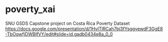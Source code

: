 # poverty_xai
SNU GSDS Capstone project on Costa Rica Poverty Dataset
https://docs.google.com/presentation/d/1HvITlRCah7bj3fYsggyewdF3GgE8-TbOqwfjDWBIfVY/edit#slide=id.gadb0434e8a_0_0
